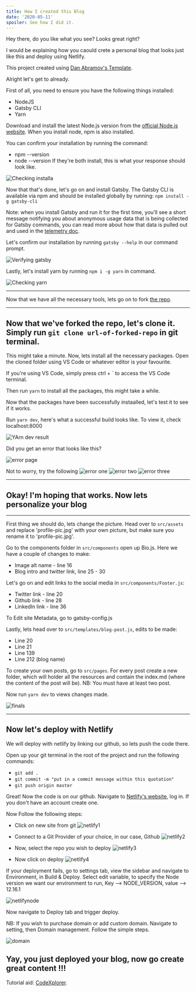 ```yaml
---
title: How I created this Blog
date: '2020-05-11'
spoiler: See how I did it.
---
```


Hey there, do you like what you see? Looks great right? 

I would be explaining how you caould crete a personal blog that looks just like this and deploy using Netlify.

This project created using [Dan Abramov's Template](https://github.com/gaearon/overreacted.io).

Alright let's get to already.

First of all, you need to ensure you have the following things installed:

* NodeJS
* Gatsby CLI
* Yarn

Download and install the latest Node.js version from the [official Node.js website](https://nodejs.org/en/). When you install node, npm is also installed.

You can confirm your installation by running the command:
- npm --version
- node --version
If they're both install, this is what your response should look like.

![Checking installa](./versions.JPG)

Now that that's done, let's go on and install Gatsby. The Gatsby CLI is available via npm and should be installed globally by running: `npm install -g gatsby-cli`

Note: when you install Gatsby and run it for the first time, you’ll see a short message notifying you about anonymous usage data that is being collected for Gatsby commands, you can read more about how that data is pulled out and used in the [telemetry doc](https://www.gatsbyjs.org/docs/telemetry).

Let's confirm our installation by running `gatsby --help` in our command prompt.

![Verifying gatsby](./gatsby.JPG)

Lastly, let's install yarn by running `npm i -g yarn` in command.

![Checking yarn](./yarn.JPG)

---

Now that we have all the necessary tools, lets go on to fork [the repo](https://www.github.com/blac-panda/codexplorer).

---

## Now that we've forked the repo, let's clone it. Simply run `git clone url-of-forked-repo` in git terminal.

This might take a minute. Now, lets install all the necessary packages. Open the cloned folder using VS Code or whatever editor is your favourite.

If you're using VS Code, simply press ctrl + ` to access the VS Code terminal.

Then run `yarn` to install all the packages, this might take a while.

Now that the packages have been successfully instaalled, let's test it to see if it works.

Run `yarn dev`, here's what a successful build looks like. To view it, check localhost:8000 

![YArn dev result](./yardev.JPG)

Did you get an error that looks like this?

![error page](./error.PNG)

Not to worry, try the following
![error one](./1.PNG)  ![error two](./2.PNG) ![error three](./3.PNG) 


---

## Okay! I'm hoping that works. Now lets personalize your blog

---

First thing we should do, lets change the picture. Head over to `src/assets` and replace 'profile-pic.jpg' with your own picture, but make sure you rename it to 'profile-pic.jpg'.

Go to the components folder in `src/components` open up Bio.js. Here we have a couple of changes to make:

* Image alt name - line 16
* Blog intro and twitter link, line 25 - 30

Let's go on and edit links to the social media in `src/components/Footer.js`:

* Twitter link - line 20
* Github link - line 28
* LinkedIn link - line 36

To Edit site Metadata, go to gatsby-config.js

Lastly, lets head over to `src/templates/blog-post.js`, edits to be made:

* Line 20
* Line 21
* Line 139
* Line 212 (blog name)

To create your own posts, go to `src/pages`. For every post create a new folder, which will holder all the resources and contain the index.md (where the content of the post will be).
NB: You must have at least two post.

Now run `yarn dev` to views changes made.

![finals](./final.png)

---

## Now let's deploy with Netlify

We will deploy with netlify by linking our github, so lets push the code there.

Open up your git terminal in the root of the project and run the following commands:

* `git add .`
* `git commit -m "put in a commit message within this quotation"`
* `git push origin master`

Great! Now the code is on our github. Navigate to [Netlify's website](https://www.netlify.com), log in. If you don't have an account create one.

Now Follow the following steps: 

* Click on new site from git
![netlify1](./netlify1.JPG)

* Connect to a Git Provider of your choice, in our case, Github
![netlify2](./netlify2.JPG)

* Now, select the repo you wish to deploy
![netlify3](./netlify3.JPG)

* Now click on deploy
![netlify4](./netlify4.JPG)

If your deployment fails, go to settings tab, view the sidebar and navigate to Environment, in Build & Deploy.
Select edit variable, to specify the Node version we want our environment to run, Key --> NODE_VERSION, value --> 12.16.1

![netlifynode](./netlifynode.JPG)

Now navigate to Deploy tab and trigger deploy.

NB: If you wish to purchase domain or add custom domain. Navigate to setting, then Domain management. Follow the simple steps.

![domain](./domain.JPG)

## Yay, you just deployed your blog, now go create great content !!!

Tutorial aid: [CodeXplorer](https://twitter.com/oyefesotunmise). 